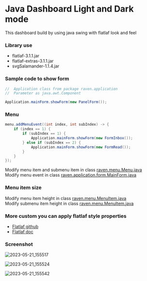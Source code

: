 # Java Dashboard Light and Dark mode
This dashboard build by using java swing with flatlaf look and feel

### Library use
- flatlaf-3.1.1.jar
- flatlaf-extras-3.1.1.jar
- svgSalamander-1.1.4.jar

### Sample code to show form
``` java
//  Application class from package raven.application
//  Parameter as java.awt.Component

Application.mainForm.showForm(new PanelForm());
```
### Menu
``` java
menu.addMenuEvent((int index, int subIndex) -> {
    if (index == 1) {
        if (subIndex == 1) {
            Application.mainForm.showForm(new FormInbox());
        } else if (subIndex == 2) {
            Application.mainForm.showForm(new FormRead());
        }
    }
});
```
Modify menu item and submenu item in class [raven.menu.Menu.java](https://github.com/DJ-Raven/java-ui-dashboard-014/blob/003b4b5f49f14280762212c407e496ae43e4a19f/src/raven/menu/Menu.java#L33)</br>
Modify menu event in class [raven.application.form.MainForm.java](https://github.com/DJ-Raven/java-ui-dashboard-014/blob/003b4b5f49f14280762212c407e496ae43e4a19f/src/raven/application/form/MainForm.java#L53)
### Menu item size
Modify menu item height in class [raven.menu.MenuItem.java](https://github.com/DJ-Raven/java-ui-dashboard-014/blob/69bec2044c79a409e98c22e5328934f437c3a040/src/raven/menu/MenuItem.java#L57)</br>
Modify submenu item height in class [raven.menu.MenuItem.java](https://github.com/DJ-Raven/java-ui-dashboard-014/blob/69bec2044c79a409e98c22e5328934f437c3a040/src/raven/menu/MenuItem.java#L58)</br>  

### More custom you can apply flatlaf style properties

- [Flatlaf github](https://github.com/JFormDesigner/FlatLaf)
- [Flatlaf doc](https://www.formdev.com/flatlaf/customizing/)
### Screenshot
![2023-05-21_155517](https://github.com/DJ-Raven/java-ui-dashboard-014/assets/58245926/467acdf3-b2f0-48d0-a258-ab9637873a63)

![2023-05-21_155524](https://github.com/DJ-Raven/java-ui-dashboard-014/assets/58245926/b38a4fa5-4dd6-45ac-b855-1d8390a54348)

![2023-05-21_155542](https://github.com/DJ-Raven/java-ui-dashboard-014/assets/58245926/d2b72456-5a5d-414b-a0d6-75e57bbd1d48)
